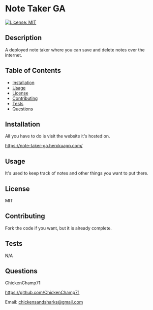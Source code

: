 # Note Taker GA
  [![License: MIT](https://img.shields.io/badge/License-MIT-yellow.svg)](https://opensource.org/licenses/MIT)

  ## Description

  A deployed note taker where you can save and delete notes over the internet.

  ## Table of Contents

  - [Installation](#installation)
  - [Usage](#usage)
  - [License](#license)
  - [Contributing](#contributing)
  - [Tests](#tests)
  - [Questions](#questions)

  ## Installation

  All you have to do is visit the website it's hosted on.
  
  https://note-taker-ga.herokuapp.com/

  ## Usage

  It's used to keep track of notes and other things you want to put there.

  ## License

  MIT

  ## Contributing

  Fork the code if you want, but it is already complete.

  ## Tests

  N/A

  ## Questions

  ChickenChamp71

  https://github.com/ChickenChamp71

  Email: chickensandsharks@gmail.com
